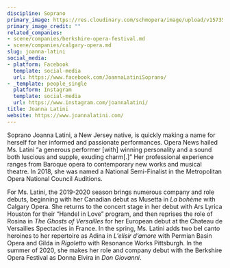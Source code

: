 ```yaml
---
discipline: Soprano
primary_image: https://res.cloudinary.com/schmopera/image/upload/v1573598651/media/2019/11/JoannaLatini_bnzcdt.jpg
primary_image_credit: ""
related_companies:
- scene/companies/berkshire-opera-festival.md
- scene/companies/calgary-opera.md
slug: joanna-latini
social_media:
- platform: Facebook
  template: social-media
  url: https://www.facebook.com/JoannaLatiniSoprano/
- _template: people_single
  platform: Instagram
  template: social-media
  url: https://www.instagram.com/joannalatini/
title: Joanna Latini
website: https://www.joannalatini.com/
---
```

Soprano Joanna Latini, a New Jersey native, is quickly making a name for herself for her informed and passionate performances. Opera News hailed Ms. Latini “a generous performer \[with\] winning personality and a sound both luscious and supple, exuding charm\[.\]” Her professional experience ranges from Baroque opera to contemporary new works and musical theatre. In 2018, she was named a National Semi-Finalist in the Metropolitan Opera National Council Auditions.

 For Ms. Latini, the 2019-2020 season brings numerous company and role debuts, beginning with her Canadian debut as Musetta in _La bohème_ with Calgary Opera. She returns to the concert stage in her debut with Ars Lyrica Houston for their “Handel in Love” program, and then reprises the role of Rosina in _The Ghosts of Versailles_ for her European debut at the Chateau de Versailles Spectacles in France. In the spring, Ms. Latini adds two bel canto heroines to her repertoire as Adina in _L’elisir d’amore_ with Permian Basin Opera and Gilda in _Rigoletto_ with Resonance Works Pittsburgh. In the summer of 2020, she makes her role and company debut with the Berkshire Opera Festival as Donna Elvira in _Don Giovanni_.